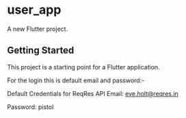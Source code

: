 # user_app

A new Flutter project.

## Getting Started

This project is a starting point for a Flutter application.


 For the login this is default email and password:-
 
Default Credentials for ReqRes API
Email: eve.holt@reqres.in

Password: pistol
